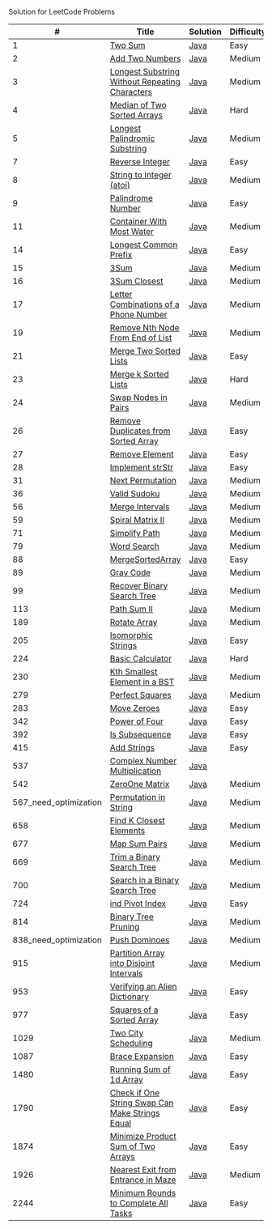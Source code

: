 Solution for LeetCode Problems

|# | Title | Solution | Difficulty | YouTube |
|--| ----- | -------- |------------| ------|
|1|[Two Sum](https://leetcode.com/problems/two-sum/) | [Java](./src/main/java/TwoSum.java)| Easy       ||
|2|[Add Two Numbers](https://leetcode.com/problems/add-two-numbers) | [Java](./src/main/java/AddTwoNumbers.java)| Medium     ||
|3|[Longest Substring Without Repeating Characters](https://leetcode.com/problems/longest-substring-without-repeating-characters/) | [Java](./src/main/java/LongestSubstringWithoutRepeatingCharacters.java)| Medium     ||
|4|[Median of Two Sorted Arrays](https://leetcode.com/problems/median-of-two-sorted-arrays/) | [Java](./src/main/java/MedianOfTwoSortedArrays.java)| Hard       ||
|5|[Longest Palindromic Substring](https://leetcode.com/problems/longest-palindromic-substring/) | [Java](./src/main/java/LongestPalindromicSubstring.java)| Medium     ||
|7|[Reverse Integer](https://leetcode.com/problems/reverse-integer/) | [Java](./src/main/java/ReverseInteger.java)| Easy       ||
|8|[String to Integer (atoi)](https://leetcode.com/problems/string-to-integer-atoi/) | [Java](./src/main/java/StringToIntegerAtoi.java)| Medium     ||
|9|[Palindrome Number](https://leetcode.com/problems/palindrome-number/) | [Java](./src/main/java/PalindromeNumber.java)| Easy       ||
|11|[Container With Most Water](https://leetcode.com/problems/container-with-most-water/) | [Java](./src/main/java/ContainerWithMostWater.java)| Medium     ||
|14|[Longest Common Prefix](https://leetcode.com/problems/longest-common-prefix/) | [Java](./src/main/java/LongestCommonPrefix.java)| Easy       ||
|15|[3Sum](https://leetcode.com/problems/3sum/) | [Java](./src/main/java/ThreeSum.java)| Medium     ||
|16|[3Sum Closest](https://leetcode.com/problems/3sum-closest/) | [Java](./src/main/java/ThreeSumClosest.java)| Medium     ||
|17|[Letter Combinations of a Phone Number](https://leetcode.com/problems/letter-combinations-of-a-phone-number/) | [Java](./src/main/java/LetterCombinationsOfAPhoneNumber.java)| Medium     ||
|19|[Remove Nth Node From End of List](https://leetcode.com/problems/remove-nth-node-from-end-of-list/) | [Java](./src/main/java/RemoveNthNodeFromEndOfList.java)| Medium     ||
|21|[Merge Two Sorted Lists](https://leetcode.com/problems/merge-two-sorted-lists/) | [Java](./src/main/java/MergeTwoSortedLists.java)| Easy       ||
|23|[Merge k Sorted Lists](https://leetcode.com/problems/merge-k-sorted-lists/) | [Java](./src/main/java/MergeKSortedLists.java)| Hard       |[YouTube](https://youtu.be/pzAyeQQHwzI)|
|24|[Swap Nodes in Pairs](https://leetcode.com/problems/swap-nodes-in-pairs/) | [Java](./src/main/java/SwapNodesInPairs.java)| Medium     ||
|26|[Remove Duplicates from Sorted Array](https://leetcode.com/problems/remove-duplicates-from-sorted-array/) | [Java](./src/main/java/RemoveDuplicatesFromSortedArray.java)| Easy       ||
|27|[Remove Element](https://leetcode.com/problems/remove-element/) | [Java](./src/main/java/RemoveElement.java)| Easy       ||
|28|[Implement strStr](https://leetcode.com/problems/implement-strstr/) | [Java](./src/main/java/ImplementStrStr.java)| Easy       ||
|31|[Next Permutation](https://leetcode.com/problems/next-permutation/) | [Java](./src/main/java/NextPermutation.java)| Medium     |[YouTube](https://youtu.be/j31Ar25AiUQ)|
|36|[Valid Sudoku](https://leetcode.com/problems/valid-sudoku/) | [Java](./src/main/java/ValidSudoku.java)| Medium     |[YouTube](https://youtu.be/Ht9qBDgbER4)|
|56|[Merge Intervals](https://leetcode.com/problems/merge-intervals/) | [Java](./src/main/java/MergeIntervals.java)| Medium     |[YouTube](https://youtu.be/PU2yWmlQ3_0)|
|59|[Spiral Matrix II](https://leetcode.com/problems/spiral-matrix-ii/) | [Java](./src/main/java/SpiralMatrixII.java)| Medium     |[YouTube](https://youtu.be/0ZCO8ltM8Ag)|
|71|[Simplify Path](https://leetcode.com/problems/simplify-path/) | [Java](./src/main/java/SimplifyPath.java)| Medium     |[YouTube](https://youtu.be/817mGPyVl78)|
|79|[Word Search](https://leetcode.com/problems/word-search/) | [Java](./src/main/java/WordSearch.java)| Medium     |[YouTube](https://youtu.be/IgxGyZCQSAA)|
|88|[MergeSortedArray](https://leetcode.com/problems/merge-sorted-array/) | [Java](./src/main/java/MergeSortedArray.java)| Easy       |[YouTube](https://youtu.be/EfmK32Qh9aY)|
|89|[Gray Code](https://leetcode.com/problems/gray-code/) | [Java](./src/main/java/GrayCode.java)| Medium     ||
|99|[Recover Binary Search Tree](https://leetcode.com/problems/recover-binary-search-tree/) | [Java](./src/main/java/RecoverBinarySearchTree.java)| Medium     |[YouTube](https://youtu.be/NXjHz8YdxI4)|
|113|[Path Sum II](https://leetcode.com/problems/path-sum-ii/) | [Java](./src/main/java/PathSumII.java)| Medium     ||
|189|[Rotate Array](https://leetcode.com/problems/rotate-array/) | [Java](./src/main/java/RotateArray.java)| Medium     |[YouTube](https://youtu.be/13SK5Uau3oo)|
|205|[Isomorphic Strings](https://leetcode.com/problems/isomorphic-strings) | [Java](./src/main/java/IsomorphicStrings.java)| Easy     |[YouTube](https://youtu.be/g2BKo8ld3CU)|
|224|[Basic Calculator](https://leetcode.com/problems/basic-calculator/description/) | [Java](./src/main/java/BasicCalculator.java)| Hard     |[YouTube](https://youtu.be/mW3l7q4X-_U)|
|230|[Kth Smallest Element in a BST](https://leetcode.com/problems/kth-smallest-element-in-a-bst/) | [Java](./src/main/java/KthSmallestElementBST.java)| Medium     |[YouTube](https://youtu.be/aSnlJf8AXuk)|
|279|[Perfect Squares](https://leetcode.com/problems/perfect-squares/) | [Java](./src/main/java/PerfectSquares.java)| Medium     |[YouTube](https://youtu.be/U-iTxB-ghV0)|
|283|[Move Zeroes](https://leetcode.com/problems/move-zeroes/) | [Java](./src/main/java/MoveZeroes.java)| Easy       |[YouTube](https://youtu.be/AW3u6w18hhI)|
|342|[Power of Four](https://leetcode.com/problems/power-of-four/) | [Java](./src/main/java/PowerOfFour.java)| Easy       ||
|392|[Is Subsequence](https://leetcode.com/problems/move-zeroes/) | [Java](./src/main/java/IsSubsequence.java)| Easy       |[YouTube](https://youtu.be/FWm0PglrxAs)|
|415|[Add Strings](https://leetcode.com/problems/add-strings/) | [Java](./src/main/java/AddStrings.java)| Easy       ||
|537|[Complex Number Multiplication](https://leetcode.com/explore/challenge/card/august-leetcoding-challenge-2021/616/week-4-august-22nd-august-28th/3917/) | [Java](./src/main/java/ComplexNumberMultiplication.java)|||
|542|[ZeroOne Matrix](https://leetcode.com/problems/01-matrix/) | [Java](./src/main/java/ZeroOneMatrix.java)| Medium     ||
|567_need_optimization|[Permutation in String](https://leetcode.com/problems/permutation-in-string/) | [Java](./src/main/java/PermutationInString.java)| Medium     ||
|658|[Find K Closest Elements](https://leetcode.com/problems/find-k-closest-elements/) | [Java](./src/main/java/FindKClosestElements.java)| Medium     ||
|677|[Map Sum Pairs](https://leetcode.com/problems/map-sum-pairs/) | [Java](./src/main/java/MapSumPairs.java)| Medium     ||
|669|[Trim a Binary Search Tree](https://leetcode.com/problems/trim-a-binary-search-tree/) | [Java](./src/main/java/TrimBinarySearchTree.java)| Medium     |[Video](https://youtu.be/Y5SP-vqo_Nc)|
|700|[Search in a Binary Search Tree](https://leetcode.com/problems/search-in-a-binary-search-tree/) | [Java](./src/main/java/SearchBinarySearchTree.java)| Medium     |[Video](https://youtu.be/OWPRtdRe-go)|
|724|[ind Pivot Index](https://leetcode.com/problems/find-pivot-index/) | [Java](./src/main/java/FindPivotIndex.java)| Easy     |[Video](https://youtu.be/cfcB-36IV7A?t=239)|
|814|[Binary Tree Pruning](https://leetcode.com/problems/binary-tree-pruning/) | [Java](./src/main/java/BinaryTreePruning.java)| Medium     ||
|838_need_optimization|[Push Dominoes](https://leetcode.com/problems/push-dominoes/) | [Java](./src/main/java/PushDominoes.java)| Medium     ||
|915|[Partition Array into Disjoint Intervals](https://leetcode.com/problems/partition-array-into-disjoint-intervals/) | [Java](./src/main/java/PartitionArrayIntoDisjointIntervals.java)| Medium     ||
|953|[Verifying an Alien Dictionary](https://leetcode.com/problems/verifying-an-alien-dictionary/) | [Java](./src/main/java/VerifyingAnAlienDictionary.java)| Easy       ||
|977|[Squares of a Sorted Array](https://leetcode.com/problems/squares-of-a-sorted-array/) | [Java](./src/main/java/SortedSquares.java)| Easy       |[YouTube](https://youtu.be/fl_eDiiCc8k)|
|1029|[Two City Scheduling](https://leetcode.com/problems/two-city-scheduling/description/) | [Java](./src/main/java/TwoCityScheduling.java)| Medium     |[YouTube](https://youtu.be/Wm8ymX730lU)|
|1087|[Brace Expansion](https://leetcode.com/problems/brace-expansion/) | [Java](./src/main/java/BraceExpansion.java)| Easy       |[YouTube](https://youtu.be/qwvd3qQkLfA)|
|1480|[Running Sum of 1d Array](https://leetcode.com/problems/running-sum-of-1d-array) | [Java](./src/main/java/RunningSum1dArray.java)| Easy       |[YouTube](https://youtu.be/cfcB-36IV7A)|
|1790|[Check if One String Swap Can Make Strings Equal](https://leetcode.com/problems/check-if-one-string-swap-can-make-strings-equal/) | [Java](./src/main/java/CheckIfOneStringSwapCanMakeStringsEqual.java)| Easy       ||
|1874|[Minimize Product Sum of Two Arrays](https://leetcode.com/problems/minimize-product-sum-of-two-arrays/) | [Java](./src/main/java/MinimizeProductSumTwoArrays.java)| Easy       |[Youtube](https://youtu.be/eCeqv9Y_llk)|
|1926|[Nearest Exit from Entrance in Maze](https://leetcode.com/problems/nearest-exit-from-entrance-in-maze/description/) | [Java](./src/main/java/MinimizeProductSumTwoArrays.java)| Medium       |[Youtube](https://youtu.be/G-DE8bS6G6w)|
|2244|[Minimum Rounds to Complete All Tasks](https://leetcode.com/contest/weekly-contest-289/problems/minimum-rounds-to-complete-all-tasks/) | [Java](./src/main/java/MinimumRoundsCompleteAllTasks.java)| Easy       |[YouTube](https://youtu.be/uLqBExd5uHs)|
